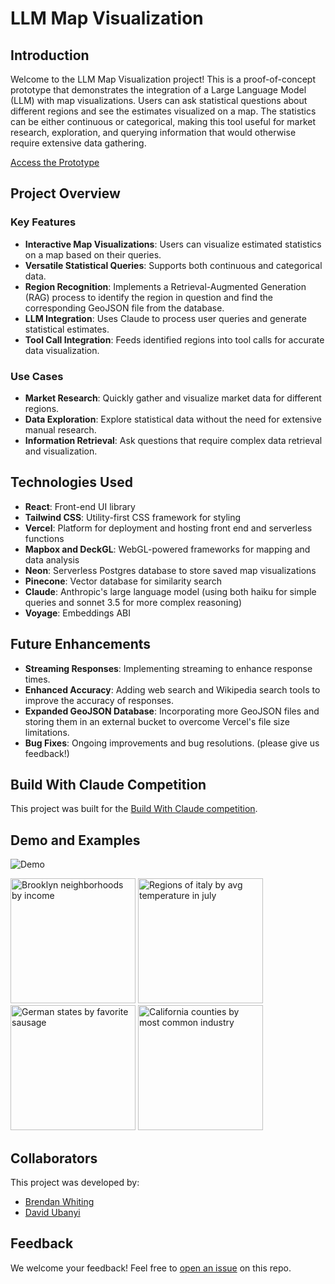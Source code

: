 # LLM Map Visualization

## Introduction

Welcome to the LLM Map Visualization project! This is a proof-of-concept prototype that demonstrates the integration of a Large Language Model (LLM) with map visualizations. Users can ask statistical questions about different regions and see the estimates visualized on a map. The statistics can be either continuous or categorical, making this tool useful for market research, exploration, and querying information that would otherwise require extensive data gathering.

[Access the Prototype](https://llm-map-visualization.vercel.app/)

## Project Overview

### Key Features

- **Interactive Map Visualizations**: Users can visualize estimated statistics on a map based on their queries.
- **Versatile Statistical Queries**: Supports both continuous and categorical data.
- **Region Recognition**: Implements a Retrieval-Augmented Generation (RAG) process to identify the region in question and find the corresponding GeoJSON file from the database.
- **LLM Integration**: Uses Claude to process user queries and generate statistical estimates.
- **Tool Call Integration**: Feeds identified regions into tool calls for accurate data visualization.

### Use Cases

- **Market Research**: Quickly gather and visualize market data for different regions.
- **Data Exploration**: Explore statistical data without the need for extensive manual research.
- **Information Retrieval**: Ask questions that require complex data retrieval and visualization.

## Technologies Used

- **React**: Front-end UI library
- **Tailwind CSS**: Utility-first CSS framework for styling
- **Vercel**: Platform for deployment and hosting front end and serverless functions
- **Mapbox and DeckGL**: WebGL-powered frameworks for mapping and data analysis
- **Neon**: Serverless Postgres database to store saved map visualizations
- **Pinecone**: Vector database for similarity search
- **Claude**: Anthropic's large language model (using both haiku for simple queries and sonnet 3.5 for more complex reasoning)
- **Voyage**: Embeddings ABI


## Future Enhancements

- **Streaming Responses**: Implementing streaming to enhance response times.
- **Enhanced Accuracy**: Adding web search and Wikipedia search tools to improve the accuracy of responses.
- **Expanded GeoJSON Database**: Incorporating more GeoJSON files and storing them in an external bucket to overcome Vercel's file size limitations.
- **Bug Fixes**: Ongoing improvements and bug resolutions. (please give us feedback!)


## Build With Claude Competition

This project was built for the [Build With Claude competition](https://docs.anthropic.com/en/build-with-claude-contest/overview). 

## Demo and Examples
![Demo](https://github.com/bwhiting2356/llm-map-visualization/assets/16016903/4026c285-d822-40bb-8228-d890d64906ad)
<div>
    <img width="200" alt="Brooklyn neighborhoods by income" src="https://github.com/bwhiting2356/llm-map-visualization/assets/16016903/898a9cf9-1c36-433d-8177-a2fa0ae677aa">
    <img width="200" alt="Regions of italy by avg temperature in july" src="https://github.com/bwhiting2356/llm-map-visualization/assets/16016903/2a5a8807-f38a-4113-9bf1-521fe74307cd">
    <img width="200" alt="German states by favorite sausage" src="https://github.com/bwhiting2356/llm-map-visualization/assets/16016903/24bae422-d543-406c-bb0f-a2e9b4b82c0f">
    <img width="200" alt="California counties by most common industry" src="https://github.com/bwhiting2356/llm-map-visualization/assets/16016903/cca57f85-619b-4f37-90d2-09b341782342">
</div>

## Collaborators

This project was developed by:

- [Brendan Whiting](https://github.com/bwhiting2356)
- [David Ubanyi](https://github.com/davidubanyi)

## Feedback

We welcome your feedback! Feel free to [open an issue](https://github.com/bwhiting2356/llm-map-visualization/issues/new) on this repo.
